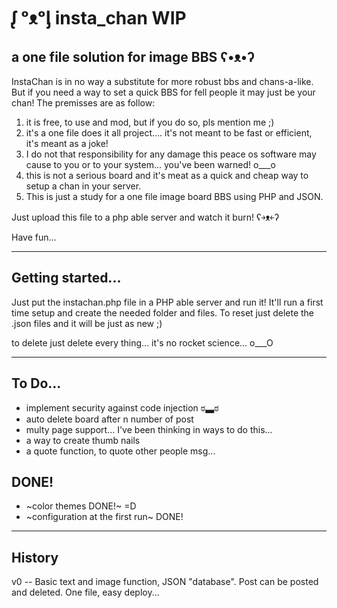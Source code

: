 # ᶘ ᵒᴥᵒᶅ insta_chan WIP
a one file solution for image BBS ʕ•ᴥ•ʔ
 ---
InstaChan is in no way a substitute for more robust bbs and chans-a-like.
But if you need a way to set a quick BBS for fell people it may just be your chan!
The premisses are as follow:
1) it is free, to use and mod, but if you do so, pls mention me ;)
2) it's a one file does it all project.... it's not meant to be fast or efficient, it's meant as a joke!
3) I do not that responsibility for any damage this peace os software may cause to you or to your system... you've been warned! o___o
4) this is not a serious board and it's meat as a quick and cheap way to setup a chan in your server.
5) This is just a study for a one file image board BBS using PHP and JSON.

Just upload this file to a php able server and watch it burn! ʕ￫ᴥ￩ʔ

Have fun...

---
## Getting started...
Just put the instachan.php file in a PHP able server and run it!
It'll run a first time setup and create the needed folder and files.
To reset just delete the .json files and it will be just as new ;)

to delete just delete every thing...
it's no rocket science... o___O

---

## To Do...

- implement security against code injection ಠ▃ಠ
- auto delete board after n number of post
- multy page support... I've been thinking in ways to do this...
- a way to create thumb nails
- a quote function, to quote other people msg...

## DONE!
- ~color themes DONE!~ =D
- ~configuration at the first run~ DONE!


---
## History

v0 -- Basic text and image function, JSON "database". Post can be posted and deleted.
      One file, easy deploy...

